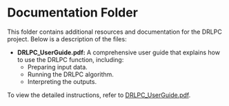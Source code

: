 # Documentation Folder

This folder contains additional resources and documentation for the DRLPC project. Below is a description of the files:

- **DRLPC_UserGuide.pdf:** A comprehensive user guide that explains how to use the DRLPC function, including:
  - Preparing input data.
  - Running the DRLPC algorithm.
  - Interpreting the outputs.

To view the detailed instructions, refer to [DRLPC_UserGuide.pdf](./DRLPC_UserGuide.pdf).

